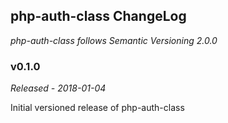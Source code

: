 ## php-auth-class ChangeLog
*php-auth-class follows Semantic Versioning 2.0.0*

### v0.1.0
*Released - 2018-01-04*

Initial versioned release of php-auth-class